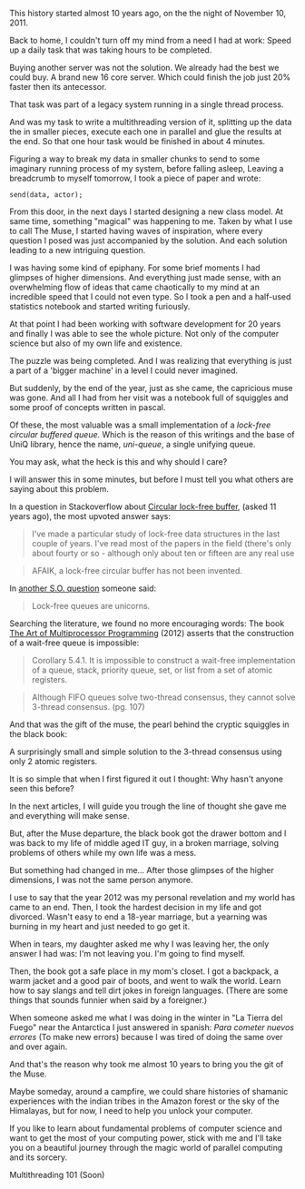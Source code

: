 This history started almost 10 years ago, on the the night of November 10, 2011.

Back to home, I couldn't turn off my mind from a need I had at work: Speed up a daily task that was taking hours to be completed.

Buying another server was not the solution. We already had the best we could buy. A brand new 16 core server. Which could finish the job just 20% faster then its antecessor.

That task was part of a legacy system running in a single thread process. 

And was my task to write a multithreading version of it, splitting up the data the in smaller pieces, execute each one in parallel and glue the results at the end. So that one hour task would be finished in about 4 minutes.

Figuring a way to break my data in smaller chunks to send to some imaginary running process of my system, before falling asleep, Leaving a breadcrumb to myself tomorrow, I took a piece of paper and wrote:

```
send(data, actor);
```

From this door, in the next days I started designing a new class model. At same time, something "magical" was happening to me. Taken by what I use to call The Muse, I started having waves of inspiration, where every question I posed was just accompanied by the solution. And each solution leading to a new intriguing question.

I was having some kind of epiphany. For some brief moments I had glimpses of higher dimensions. And everything just made sense, with an overwhelming flow of ideas that came chaotically to my mind at an incredible speed that I could not even type. So I took a pen and a half-used statistics notebook and started writing furiously.

At that point I had been working with software development for 20 years and finally I was able to see the whole picture. Not only of the computer science but also of my own life and existence. 

The puzzle was being completed. And I was realizing that everything is just a part of a 'bigger machine' in a level I could never imagined. 

But suddenly, by the end of the year, just as she came, the capricious muse was gone. And all I had from her visit was a notebook full of squiggles and some proof of concepts written in pascal. 

Of these, the most valuable was a small implementation of a *lock-free circular buffered queue*. Which is the reason of this writings and the base of UniQ library, hence the name, *uni-queue*, a single unifying queue. 

You may ask, what the heck is this and why should I care?

I will answer this in some minutes, but before I must tell you what others are saying about this problem.

In a question in Stackoverflow about [Circular lock-free buffer][2], (asked 11 years ago), the most upvoted answer says:

> I've made a particular study of lock-free data structures in the last couple of years. I've read most of the papers in the field (there's only about fourty or so - although only about ten or fifteen are any real use

> AFAIK, a lock-free circular buffer has not been invented.

In [another S.O. question][3] someone said: 

> Lock-free queues are unicorns.

Searching the literature, we found no more encouraging words: The book [The Art of Multiprocessor Programming][4] (2012) asserts that the construction of a wait-free queue is impossible:

> Corollary 5.4.1. It is impossible to construct a wait-free implementation of a queue, stack, priority queue, set, or list from a set of atomic registers. 

> Although FIFO queues solve two-thread consensus, they cannot solve 3-thread consensus. (pg. 107)

And that was the gift of the muse, the pearl behind the cryptic squiggles in the black book: 

A surprisingly small and simple solution to the 3-thread consensus using only 2 atomic registers. 

It is so simple that when I first figured it out I thought: Why hasn't anyone seen this before?

In the next articles, I will guide you trough the line of thought she gave me and everything will make sense. 

But, after the Muse departure, the black book got the drawer bottom and I was back to my life of middle aged IT guy, in a broken marriage, solving problems of others while my own life was a mess.

But something had changed in me... After those glimpses of the higher dimensions, I was not the same person anymore.

I use to say that the year 2012 was my personal revelation and my world has came to an end. Then, I took the hardest decision in my life and got divorced. Wasn't easy to end a 18-year marriage, but a yearning was burning in my heart and just needed to go get it.

When in tears, my daughter asked me why I was leaving her, the only answer I had was: I'm not leaving you. I'm going to find myself.

Then, the book got a safe place in my mom's closet. I got a backpack, a warm jacket and a good pair of boots, and went to walk the world. Learn how to say slangs and tell dirt jokes in foreign languages. (There are some things that sounds funnier when said by a foreigner.) 

When someone asked me what I was doing in the winter in "La Tierra del Fuego" near the Antarctica I just answered in spanish: *Para cometer nuevos errores* (To make new errors) because I was tired of doing the same over and over again.

And that's the reason why took me almost 10 years to bring you the git of the Muse. 

Maybe someday, around a campfire, we could share histories of shamanic experiences with the indian tribes in the Amazon forest or the sky of the Himalayas, but for now, I need to help you unlock your computer.

If you like to learn about fundamental problems of computer science and want to get the most of your computing power, stick with me and I'll take you on a beautiful journey through the magic world of parallel computing and its sorcery.

Multithreading 101 (Soon)

[2]: https://stackoverflow.com/a/890269/9464885
[3]: https://stackoverflow.com/questions/6089029/lock-free-queue#comment7056198_6089029
[4]: https://www.amazon.com.br/Art-Multiprocessor-Programming-Revised-Reprint/dp/0123973376